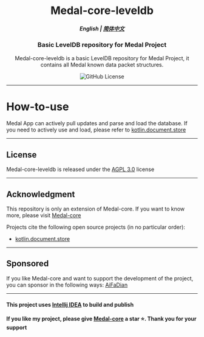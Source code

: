 <h1 align="center">
    Medal-core-leveldb
</h1>

<h5 align="center">English | <a href="https://github.com/SMFDrummer/Medal-core-leveldb/blob/main/README.zh.md">简体中文</a></h5>

<h3 align="center">
Basic LevelDB repository for Medal Project
</h3>
<div align="center">

Medal-core-leveldb is a basic LevelDB repository for Medal Project, it contains all Medal known data packet structures.

![GitHub License](https://img.shields.io/github/license/SMFDrummer/Medal-core-leveldb)

</div>

--------

# How-to-use

Medal App can actively pull updates and parse and load the database. If you need to actively use and load, please refer to [kotlin.document.store](https://github.com/lamba92/kotlin.document.store)

--------

## License

Medal-core-leveldb is released under the [AGPL 3.0](https://www.gnu.org/licenses/agpl-3.0.html) license

--------

## Acknowledgment

This repository is only an extension of Medal-core. If you want to know more, please visit [Medal-core](https://github.com/SMFDrummer/Medal-core)

Projects cite the following open source projects (in no particular order):

- [kotlin.document.store](https://github.com/lamba92/kotlin.document.store)

--------

## Sponsored

If you like Medal-core and want to support the development of the project, you can sponsor in the following
ways: [AiFaDian](https://afdian.com/a/smfdrummer)

--------

#### This project uses [Intellij IDEA](https://jetbrains.com/idea) to build and publish

#### If you like my project, please give [Medal-core](https://github.com/SMFDrummer/Medal-core) a star ⭐️. Thank you for your support
